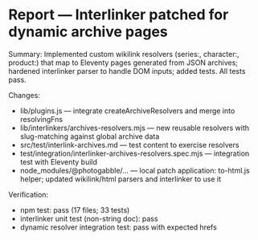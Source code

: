 # Report — Interlinker patched for dynamic archive pages

Summary: Implemented custom wikilink resolvers (series:, character:, product:) that map to Eleventy pages generated from JSON archives; hardened interlinker parser to handle DOM inputs; added tests. All tests pass.

Changes:
- lib/plugins.js — integrate createArchiveResolvers and merge into resolvingFns
- lib/interlinkers/archives-resolvers.mjs — new reusable resolvers with slug-matching against global archive data
- src/test/interlink-archives.md — test content to exercise resolvers
- test/integration/interlinker-archives-resolvers.spec.mjs — integration test with Eleventy build
- node_modules/@photogabble/... — local patch application: to-html.js helper; updated wikilink/html parsers and interlinker to use it

Verification:
- npm test: pass (17 files; 33 tests)
- interlinker unit test (non-string doc): pass
- dynamic resolver integration test: pass with expected hrefs

